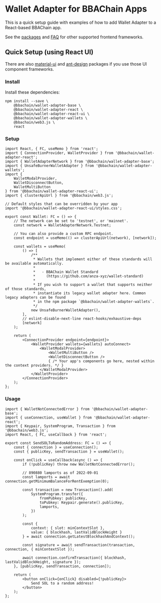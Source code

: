 # Wallet Adapter for BBAChain Apps

This is a quick setup guide with examples of how to add Wallet Adapter to a React-based BBAChain app.

See the [packages](https://github.com/anza-xyz/wallet-adapter/blob/master/PACKAGES.md) and [FAQ](https://github.com/anza-xyz/wallet-adapter/blob/master/FAQ.md) for other supported frontend frameworks.

## Quick Setup (using React UI)

There are also [material-ui](https://github.com/anza-xyz/wallet-adapter/tree/master/packages/ui/material-ui) and [ant-design](https://github.com/anza-xyz/wallet-adapter/tree/master/packages/ui/ant-design) packages if you use those UI component frameworks.

### Install

Install these dependencies:

```shell
npm install --save \
    @bbachain/wallet-adapter-base \
    @bbachain/wallet-adapter-react \
    @bbachain/wallet-adapter-react-ui \
    @bbachain/wallet-adapter-wallets \
    @bbachain/web3.js \
    react
```

### Setup

```tsx
import React, { FC, useMemo } from 'react';
import { ConnectionProvider, WalletProvider } from '@bbachain/wallet-adapter-react';
import { WalletAdapterNetwork } from '@bbachain/wallet-adapter-base';
import { UnsafeBurnerWalletAdapter } from '@bbachain/wallet-adapter-wallets';
import {
    WalletModalProvider,
    WalletDisconnectButton,
    WalletMultiButton
} from '@bbachain/wallet-adapter-react-ui';
import { clusterApiUrl } from '@bbachain/web3.js';

// Default styles that can be overridden by your app
import '@bbachain/wallet-adapter-react-ui/styles.css';

export const Wallet: FC = () => {
    // The network can be set to 'testnet', or 'mainnet'.
    const network = WalletAdapterNetwork.Testnet;

    // You can also provide a custom RPC endpoint.
    const endpoint = useMemo(() => clusterApiUrl(network), [network]);

    const wallets = useMemo(
        () => [
            /**
             * Wallets that implement either of these standards will be available automatically.
             *
             *   - BBAChain Wallet Standard
             *     (https://github.com/anza-xyz/wallet-standard)
             *
             * If you wish to support a wallet that supports neither of those standards,
             * instantiate its legacy wallet adapter here. Common legacy adapters can be found
             * in the npm package `@bbachain/wallet-adapter-wallets`.
             */
            new UnsafeBurnerWalletAdapter(),
        ],
        // eslint-disable-next-line react-hooks/exhaustive-deps
        [network]
    );

    return (
        <ConnectionProvider endpoint={endpoint}>
            <WalletProvider wallets={wallets} autoConnect>
                <WalletModalProvider>
                    <WalletMultiButton />
                    <WalletDisconnectButton />
                    { /* Your app's components go here, nested within the context providers. */ }
                </WalletModalProvider>
            </WalletProvider>
        </ConnectionProvider>
    );
};
```

### Usage

```tsx
import { WalletNotConnectedError } from '@bbachain/wallet-adapter-base';
import { useConnection, useWallet } from '@bbachain/wallet-adapter-react';
import { Keypair, SystemProgram, Transaction } from '@bbachain/web3.js';
import React, { FC, useCallback } from 'react';

export const SendSOLToRandomAddress: FC = () => {
    const { connection } = useConnection();
    const { publicKey, sendTransaction } = useWallet();

    const onClick = useCallback(async () => {
        if (!publicKey) throw new WalletNotConnectedError();

        // 890880 lamports as of 2022-09-01
        const lamports = await connection.getMinimumBalanceForRentExemption(0);

        const transaction = new Transaction().add(
            SystemProgram.transfer({
                fromPubkey: publicKey,
                toPubkey: Keypair.generate().publicKey,
                lamports,
            })
        );

        const {
            context: { slot: minContextSlot },
            value: { blockhash, lastValidBlockHeight }
        } = await connection.getLatestBlockhashAndContext();

        const signature = await sendTransaction(transaction, connection, { minContextSlot });

        await connection.confirmTransaction({ blockhash, lastValidBlockHeight, signature });
    }, [publicKey, sendTransaction, connection]);

    return (
        <button onClick={onClick} disabled={!publicKey}>
            Send SOL to a random address!
        </button>
    );
};
```
